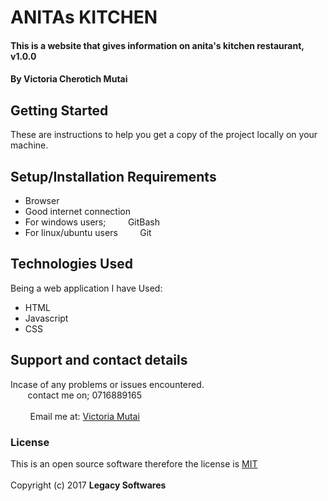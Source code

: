 # ANITAs KITCHEN
#### This is a website that gives information on anita's kitchen restaurant, v1.0.0
#### By **Victoria Cherotich Mutai**
## Getting Started
These are instructions to help you get a copy of the project locally on your
machine.
## Setup/Installation Requirements
* Browser
* Good internet connection
* For windows users;
&nbsp; &nbsp; &nbsp; &nbsp; GitBash
* For linux/ubuntu users
&nbsp; &nbsp; &nbsp; &nbsp; Git
## Technologies Used
Being a web application I have Used:
* HTML
* Javascript
* CSS

## Support and contact details
Incase of any problems or issues encountered.
<br/>
&nbsp; &nbsp; &nbsp; &nbsp;contact me on; 0716889165
<br/><br/>
&nbsp; &nbsp; &nbsp; &nbsp;  Email me at: [Victoria Mutai](vicky.mutai96@gmail.com)
<br/>
### License
This is an open source software therefore the license is [MIT](https://choosealicense.com/licenses/mit/)
<br/><br/>
Copyright (c) 2017 **Legacy Softwares**
